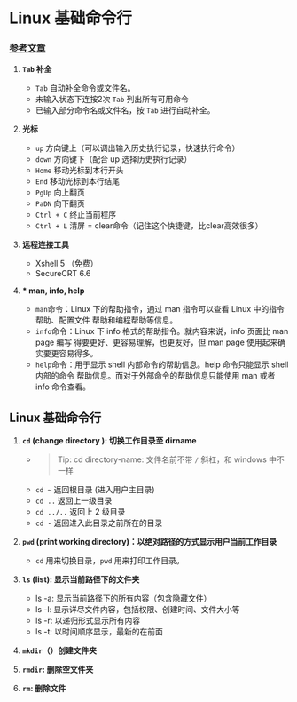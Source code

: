 # Linux 基础命令行

### [参考文章](https://blog.csdn.net/u012104219/article/details/79125771)
1. **`Tab` 补全**
    + `Tab` 自动补全命令或文件名。
    + 未输入状态下连按2次 `Tab` 列出所有可用命令
    + 已输入部分命令名或文件名，按 `Tab` 进行自动补全。

1. **光标**
    + `up` 方向键上（可以调出输入历史执行记录，快速执行命令）
    + `down` 方向键下（配合 up 选择历史执行记录）
    + `Home` 移动光标到本行开头
    + `End` 移动光标到本行结尾
    + `PgUp` 向上翻页
    + `PaDN` 向下翻页
    + `Ctrl + C` 终止当前程序
    + `Ctrl + L` 清屏 = clear命令（记住这个快捷键，比clear高效很多）

1. **远程连接工具**
    + Xshell 5 （免费）
    + SecureCRT 6.6

1. **\* man, info, help** 
    + `man`命令：Linux 下的帮助指令，通过 man 指令可以查看 Linux 中的指令帮助、配置文件
      帮助和编程帮助等信息。
    + `info`命令：Linux 下 info 格式的帮助指令。就内容来说，info 页面比 man page 编写
      得要更好、更容易理解，也更友好，但 man page 使用起来确实要更容易得多。
    + `help`命令：用于显示 shell 内部命令的帮助信息。help 命令只能显示 shell 内部的命令
      帮助信息。而对于外部命令的帮助信息只能使用 man 或者 info 命令查看。


## Linux 基础命令行
1. **`cd` (change directory ): 切换工作目录至 dirname**
    + > Tip: cd directory-name: 文件名前不带 `/` 斜杠，和 windows 中不一样
    + `cd ~`  返回根目录 (进入用户主目录)
    + `cd ..`  返回上一级目录
    + `cd ../..` 返回上 2 级目录
    + `cd -` 返回进入此目录之前所在的目录

1. **`pwd` (print working directory)：以绝对路径的方式显示用户当前工作目录**
    + `cd` 用来切换目录，`pwd` 用来打印工作目录。    

1. **`ls` (list): 显示当前路径下的文件夹**
    + ls -a: 显示当前路径下的所有内容（包含隐藏文件）
    + ls -l: 显示详尽文件内容，包括权限、创建时间、文件大小等
    + ls -r: 以递归形式显示所有内容
    + ls -t: 以时间顺序显示，最新的在前面

1. **`mkdir`（）创建文件夹**

1. **`rmdir`: 删除空文件夹**

1. **`rm`: 删除文件**